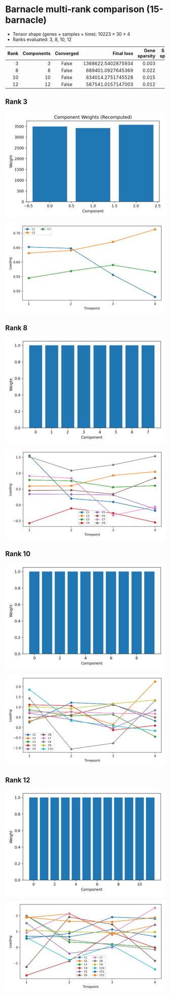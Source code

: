 # Barnacle multi-rank comparison (15-barnacle)

- Tensor shape (genes × samples × time): 10223 × 30 × 4
- Ranks evaluated: 3, 8, 10, 12

| Rank | Components | Converged | Final loss | Gene sparsity | Sample sparsity | Time sparsity |
|---:|---:|:---:|---:|---:|---:|---:|
| 3 | 3 | False | 1368622.5402875934 | 0.003 | 0.000 | 0.000 |
| 8 | 8 | False | 689401.0927645369 | 0.022 | 0.000 | 0.000 |
| 10 | 10 | False | 634014.2751745528 | 0.015 | 0.000 | 0.000 |
| 12 | 12 | False | 587541.0157147003 | 0.012 | 0.000 | 0.000 |

## Rank 3

![Component weights](rank-3/figures/component_weights.png)

![Timepoint loadings](rank-3/figures/time_loadings.png)

## Rank 8

![Component weights](rank-8/figures/component_weights.png)

![Timepoint loadings](rank-8/figures/time_loadings.png)

## Rank 10

![Component weights](rank-10/figures/component_weights.png)

![Timepoint loadings](rank-10/figures/time_loadings.png)

## Rank 12

![Component weights](rank-12/figures/component_weights.png)

![Timepoint loadings](rank-12/figures/time_loadings.png)

